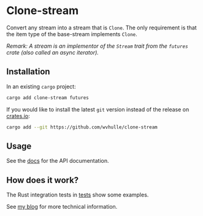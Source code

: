 # Clone-stream

Convert any stream into a stream that is `Clone`. The only requirement is that the item type of the base-stream implements `Clone`.


_Remark: A stream is an implementor of the `Stream` trait from the `futures` crate (also called an async iterator)._

## Installation

In an existing `cargo` project:

```bash
cargo add clone-stream futures
```

If you would like to install the latest `git` version instead of the release on [crates.io](crates.io):

```bash
cargo add --git https://github.com/wvhulle/clone-stream
```

## Usage

See the [docs](https://docs.rs/clone-stream/latest/clone_stream/) for the API documentation.


## How does it work?

The Rust integration tests in [tests](./tests) show some examples.

See [my blog](https://willemvanhulle.tech/blog) for more technical information.